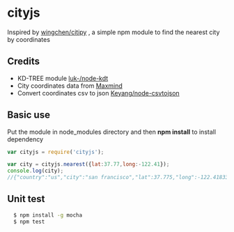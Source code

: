 # cityjs

Inspired by [wingchen/citipy](https://github.com/wingchen/citipy) , a simple npm module to find the nearest city by coordinates 

## Credits
- KD-TREE module [luk-/node-kdt](https://github.com/luk-/node-kdt)
- City coordinates data from [Maxmind](www.maxmind.com/en/free-world-cities-database)
- Convert coordinates csv to json [Keyang/node-csvtojson](https://github.com/Keyang/node-csvtojson)

## Basic use
Put the module in node_modules directory and then **npm install** to install dependency

```javascript
var cityjs = require('cityjs');

var city = cityjs.nearest({lat:37.77,long:-122.41});
console.log(city);
//{"country":"us","city":"san francisco","lat":37.775,"long":-122.4183333}
```

## Unit test

``` bash
  $ npm install -g mocha
  $ npm test
```
